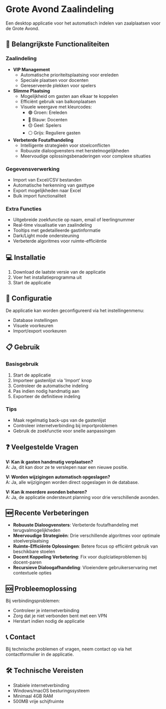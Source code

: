 # Grote Avond Zaalindeling

Een desktop applicatie voor het automatisch indelen van zaalplaatsen voor de Grote Avond.

## 🚀 Belangrijkste Functionaliteiten

### Zaalindeling
- **VIP Management**
  - Automatische prioriteitsplaatsing voor ereleden
  - Speciale plaatsen voor docenten
  - Gereserveerde plekken voor spelers
- **Slimme Plaatsing**
  - Mogelijkheid om gasten aan elkaar te koppelen
  - Efficiënt gebruik van balkonplaatsen
  - Visuele weergave met kleurcodes:
    - 🟢 Groen: Ereleden
    - 🔵 Blauw: Docenten
    - 🟡 Geel: Spelers
    - ⚪ Grijs: Reguliere gasten
- **Verbeterde Foutafhandeling**
  - Intelligente strategieën voor stoelconflicten
  - Robuuste dialoogvensters met herstelmogelijkheden
  - Meervoudige oplossingsbenaderingen voor complexe situaties

### Gegevensverwerking
- Import van Excel/CSV bestanden
- Automatische herkenning van gasttype
- Export mogelijkheden naar Excel
- Bulk import functionaliteit

### Extra Functies
- Uitgebreide zoekfunctie op naam, email of leerlingnummer
- Real-time visualisatie van zaalindeling
- Tooltips met gedetailleerde gastinformatie
- Dark/Light mode ondersteuning
- Verbeterde algoritmes voor ruimte-efficiëntie

## 💻 Installatie

1. Download de laatste versie van de applicatie
2. Voer het installatieprogramma uit
3. Start de applicatie

## 🔧 Configuratie

De applicatie kan worden geconfigureerd via het instellingenmenu:
- Database instellingen
- Visuele voorkeuren
- Import/export voorkeuren

## 📋 Gebruik

### Basisgebruik
1. Start de applicatie
2. Importeer gastenlijst via 'Import' knop
3. Controleer de automatische indeling
4. Pas indien nodig handmatig aan
5. Exporteer de definitieve indeling

### Tips
- Maak regelmatig back-ups van de gastenlijst
- Controleer internetverbinding bij importproblemen
- Gebruik de zoekfunctie voor snelle aanpassingen

## ❓ Veelgestelde Vragen

**V: Kan ik gasten handmatig verplaatsen?**  
A: Ja, dit kan door ze te verslepen naar een nieuwe positie.

**V: Worden wijzigingen automatisch opgeslagen?**  
A: Ja, alle wijzigingen worden direct opgeslagen in de database.

**V: Kan ik meerdere avonden beheren?**  
A: Ja, de applicatie ondersteunt planning voor drie verschillende avonden.

## 🆕 Recente Verbeteringen

- **Robuuste Dialoogvensters**: Verbeterde foutafhandeling met terugvalmogelijkheden
- **Meervoudige Strategieën**: Drie verschillende algoritmes voor optimale stoelverplaatsing
- **Ruimte-Efficiënte Oplossingen**: Betere focus op efficiënt gebruik van beschikbare stoelen
- **Docent Koppeling Verbetering**: Fix voor duplciatieproblemen bij docent-paren
- **Recursieve Dialoogafhandeling**: Vloeiendere gebruikerservaring met contextuele opties

## 🆘 Probleemoplossing

Bij verbindingsproblemen:
- Controleer je internetverbinding
- Zorg dat je niet verbonden bent met een VPN
- Herstart indien nodig de applicatie

## 📞 Contact

Bij technische problemen of vragen, neem contact op via het contactformulier in de applicatie.

## 🛠️ Technische Vereisten

- Stabiele internetverbinding
- Windows/macOS besturingssysteem
- Minimaal 4GB RAM
- 500MB vrije schijfruimte